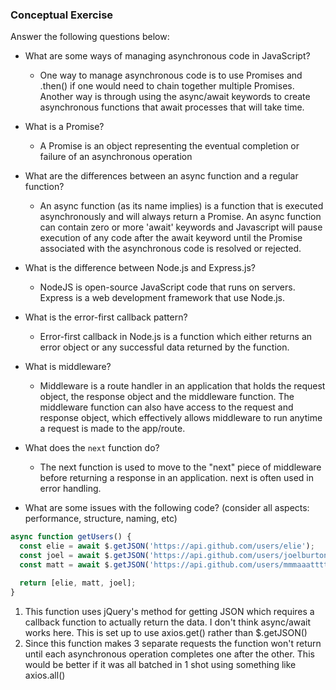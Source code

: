 ### Conceptual Exercise

Answer the following questions below:

- What are some ways of managing asynchronous code in JavaScript?
    - One way to manage asynchronous code is to use Promises and .then() if one would need to chain together multiple Promises. Another way is through using the async/await keywords to create asynchronous functions that await processes that will take time. 

- What is a Promise?
    - A Promise is an object representing the eventual completion or failure of an asynchronous operation
  
- What are the differences between an async function and a regular function?
    - An async function (as its name implies) is a function that is executed asynchronously and will always return a Promise. An async function can contain zero or more 'await' keywords and Javascript will pause execution of any code after the await keyword until the Promise associated with the asynchronous code is resolved or rejected.

- What is the difference between Node.js and Express.js?
    - NodeJS is open-source JavaScript code that runs on servers. Express is a web development framework that use Node.js.

- What is the error-first callback pattern?
    - Error-first callback in Node.js is a function which either returns an error object or any successful data returned by the function.

- What is middleware?
    - Middleware is a route handler in an application that holds the request object, the response object and the middleware function. The middleware function can also have access to the request and response object, which effectively allows middleware to run anytime a request is made to the app/route.

- What does the `next` function do?
    - The next function is used to move to the "next" piece of middleware before returning a response in an application. next is often used in error handling. 

- What are some issues with the following code? (consider all aspects: performance, structure, naming, etc)

```js
async function getUsers() {
  const elie = await $.getJSON('https://api.github.com/users/elie');
  const joel = await $.getJSON('https://api.github.com/users/joelburton');
  const matt = await $.getJSON('https://api.github.com/users/mmmaaatttttt');

  return [elie, matt, joel];
}
```

  1. This function uses jQuery's method for getting JSON which requires a callback function to actually return the data. I don't think async/await works here. This is set up to use axios.get() rather than $.getJSON()
  2. Since this function makes 3 separate requests the function won't return until each asynchronous operation completes one after the other. This would be better if it was all batched in 1 shot using something like axios.all()
